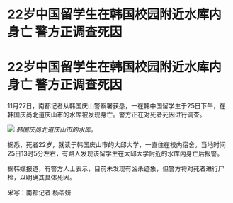 # 22岁中国留学生在韩国校园附近水库内身亡 警方正调查死因

# 22岁中国留学生在韩国校园附近水库内身亡 警方正调查死因

11月27日，南都记者从韩国庆山警察署获悉，一在韩中国留学生于25日下午，在韩国庆尚北道庆山市的水库被发现身亡。警方正在对死者死因进行调查。

![](https://inews.gtimg.com/om_bt/OB_FHlSwGGpn2VLPUYjsyDE3rLMQu3brWMpq_7zgK97rUAA/1000)
_韩国庆尚北道庆山市的水库。_

据悉，死者22岁，就读于韩国庆山市的大邱大学，一直住在校内宿舍。当地时间25日13时5分左右，有路人发现该留学生在大邱大学附近的水库内身亡后报警。

据韩媒报道，有警方人士表示，目前未发现有凶杀迹象，但警方将对死者进行尸检，以明确其具体死因。

采写：南都记者 杨苓妍

